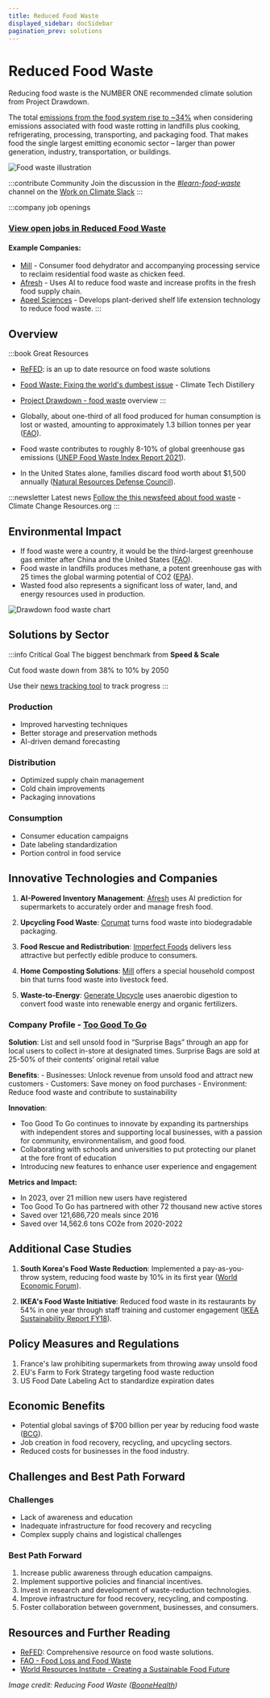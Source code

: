 ```yaml
---
title: Reduced Food Waste
displayed_sidebar: docSidebar
pagination_prev: solutions
---
```


# Reduced Food Waste

Reducing food waste is the NUMBER ONE recommended climate solution from Project Drawdown.

The total [emissions from the food system rise to ~34%](https://www.nature.com/articles/s43016-021-00225-9) when considering emissions associated with food waste rotting in landfills plus cooking, refrigerating, processing, transporting, and packaging food. That makes food the single largest emitting economic sector – larger than power generation, industry, transportation, or buildings.

![Food waste illustration](/../static/img/reduced-food-waste.png)

:::contribute Community
Join the discussion in the *[#learn-food-waste](https://workonclimate.slack.com/messages/C01K3JV2LNQ)* channel on the [Work on Climate Slack](https://workonclimate.org)
:::

:::company job openings
### [View open jobs in Reduced Food Waste](https://climatebase.org/jobs?l=&q=&drawdown_solutions=Reduced+Food+Waste)
#### Example Companies:
- [Mill](https://www.mill.com) - Consumer food dehydrator and accompanying processing service to reclaim residential food waste as chicken feed.
- [Afresh](https://www.afresh.com) - Uses AI to reduce food waste and increase profits in the fresh food supply chain.
- [Apeel Sciences](https://www.apeelsciences.com) - Develops plant-derived shelf life extension technology to reduce food waste.
:::

## Overview
:::book Great Resources
- [ReFED](https://refed.org/): is an up to date resource on food waste solutions
- [Food Waste: Fixing the world's dumbest issue](https://www.climatetechdistillery.com/p/23-food-waste) - Climate Tech Distillery
- [Project Drawdown - food waste](https://drawdown.org/news/insights/fixing-foods-big-climate-problem) overview
:::

- Globally, about one-third of all food produced for human consumption is lost or wasted, amounting to approximately 1.3 billion tonnes per year ([FAO](http://www.fao.org/food-loss-and-food-waste/en/)).
- Food waste contributes to roughly 8-10% of global greenhouse gas emissions ([UNEP Food Waste Index Report 2021](https://www.unep.org/resources/report/unep-food-waste-index-report-2021)).
- In the United States alone, families discard food worth about $1,500 annually ([Natural Resources Defense Council](https://www.nrdc.org/resources/wasted-how-america-losing-40-percent-its-food-farm-fork-landfill)).

:::newsletter Latest news
[Follow the this newsfeed about food waste](https://climatechangeresources.org/learn-more/food-agriculture/agriculture/meat-dairy/) - Climate Change Resources.org
:::
## Environmental Impact

- If food waste were a country, it would be the third-largest greenhouse gas emitter after China and the United States ([FAO](http://www.fao.org/food-loss-and-food-waste/en/)).
- Food waste in landfills produces methane, a potent greenhouse gas with 25 times the global warming potential of CO2 ([EPA](https://www.epa.gov/ghgemissions/overview-greenhouse-gases)).
- Wasted food also represents a significant loss of water, land, and energy resources used in production.

![Drawdown food waste chart](/img/drawdown-food-waste-chart.jpg)

## Solutions by Sector

:::info Critical Goal
The biggest benchmark from **Speed & Scale**

Cut food waste down from 38% to 10% by 2050

Use their [news tracking tool](https://speedandscale.com/okrs/3-0-fix-food/3-5-food-waste/) to track progress
:::

### Production
- Improved harvesting techniques
- Better storage and preservation methods
- AI-driven demand forecasting

### Distribution
- Optimized supply chain management
- Cold chain improvements
- Packaging innovations

### Consumption
- Consumer education campaigns
- Date labeling standardization
- Portion control in food service

## Innovative Technologies and Companies

1. **AI-Powered Inventory Management**: [Afresh](https://afresh.com) uses AI prediction for supermarkets to accurately order and manage fresh food.

2. **Upcycling Food Waste**: [Corumat](https://corumat.com) turns food waste into biodegradable packaging.

3. **Food Rescue and Redistribution**: [Imperfect Foods](https://www.imperfectfoods.com/) delivers less attractive but perfectly edible produce to consumers.

4. **Home Composting Solutions**: [Mill](https://mill.com) offers a special household compost bin that turns food waste into livestock feed.

5. **Waste-to-Energy**: [Generate Upcycle](https://generateupcycle.com/) uses anaerobic digestion to convert food waste into renewable energy and organic fertilizers.
### Company Profile - [Too Good To Go](https://www.toogoodtogo.com/en-us)

**Solution**: List and sell unsold food in “Surprise Bags” through an app for local users to collect in-store at designated times. Surprise Bags are sold at 25-50% of their contents’ original retail value

**Benefits**:
	- Businesses: Unlock revenue from unsold food and attract new customers
	- Customers: Save money on food purchases
	- Environment: Reduce food waste and contribute to sustainability

**Innovation**: 
- Too Good To Go continues to innovate by expanding its partnerships with independent stores and supporting local businesses, with a passion for community, environmentalism, and good food.
- Collaborating with schools and universities to put protecting our planet at the fore front of education
 - Introducing new features to enhance user experience and engagement 
    
**Metrics and Impact:** 
    
- In 2023, over 21 million new users have registered
- Too Good To Go has partnered with other 72 thousand new active stores
- Saved over 121,686,720 meals since 2016
- Saved over 14,562.6 tons CO2e from 2020-2022

## Additional Case Studies

1. **South Korea's Food Waste Reduction**: Implemented a pay-as-you-throw system, reducing food waste by 10% in its first year ([World Economic Forum](https://www.weforum.org/agenda/2019/01/south-korea-recycling-food-waste/)).

2. **IKEA's Food Waste Initiative**: Reduced food waste in its restaurants by 54% in one year through staff training and customer engagement ([IKEA Sustainability Report FY18](https://www.ikea.com/ms/en_JP/pdf/sustainability_report/IKEA_Sustainability_Report_FY18.pdf)).

## Policy Measures and Regulations

1. France's law prohibiting supermarkets from throwing away unsold food
2. EU's Farm to Fork Strategy targeting food waste reduction
3. US Food Date Labeling Act to standardize expiration dates

## Economic Benefits

- Potential global savings of $700 billion per year by reducing food waste ([BCG](https://www.bcg.com/publications/2018/tackling-1.6-billion-ton-food-loss-and-waste-crisis)).
- Job creation in food recovery, recycling, and upcycling sectors.
- Reduced costs for businesses in the food industry.

## Challenges and Best Path Forward

### Challenges
- Lack of awareness and education
- Inadequate infrastructure for food recovery and recycling
- Complex supply chains and logistical challenges

### Best Path Forward
1. Increase public awareness through education campaigns.
2. Implement supportive policies and financial incentives.
3. Invest in research and development of waste-reduction technologies.
4. Improve infrastructure for food recovery, recycling, and composting.
5. Foster collaboration between government, businesses, and consumers.

## Resources and Further Reading

- [ReFED](https://refed.org/): Comprehensive resource on food waste solutions.
- [FAO - Food Loss and Food Waste](http://www.fao.org/food-loss-and-food-waste/en/)
- [World Resources Institute - Creating a Sustainable Food Future](https://www.wri.org/research/creating-sustainable-food-future)

*Image credit: Reducing Food Waste ([BooneHealth](https://boone.health/2022/10/19/reducing-food-waste/))*